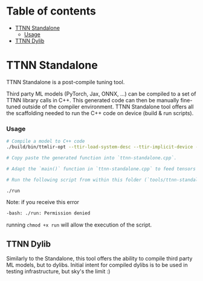 # Table of contents

- [TTNN Standalone](#ttnn-standalone)
  - [Usage](#usage)
- [TTNN Dylib](#ttnn-dylib)

# TTNN Standalone

TTNN Standalone is a post-compile tuning tool.

Third party ML models (PyTorch, Jax, ONNX, ...) can be compiled to a set of TTNN library calls in C++. This generated code can then be manually fine-tuned outside of the compiler environment. TTNN Standalone tool offers all the scaffolding needed to run the C++ code on device (build & run scripts).

### Usage

```bash
# Compile a model to C++ code
./build/bin/ttmlir-opt --ttir-load-system-desc --ttir-implicit-device --ttir-layout --convert-ttir-to-ttnn --ttnn-decompose-layouts --ttnn-deallocate --convert-ttnn-to-emitc test/ttmlir/Silicon/TTNN/emitc/simple_add.mlir | ./build/bin/ttmlir-translate --mlir-to-cpp -allow-unregistered-dialect

# Copy paste the generated function into `ttnn-standalone.cpp`.

# Adapt the `main()` function in `ttnn-standalone.cpp` to feed tensors needed for the model

# Run the following script from within this folder (`tools/ttnn-standalone`) to compile and run the ttnn standalone:

./run
```

Note: if you receive this error
```bash
-bash: ./run: Permission denied
```
running `chmod +x run` will allow the execution of the script.

## TTNN Dylib

Similarly to the Standalone, this tool offers the ability to compile third party ML models, but to dylibs. Initial intent for compiled dylibs is to be used in testing infrastructure, but sky's the limit :)
